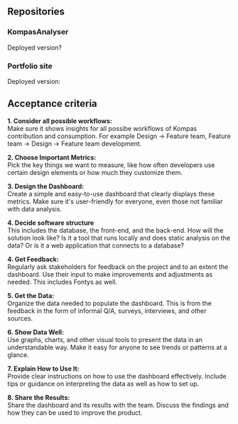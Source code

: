 ## Repositories

### KompasAnalyser
Deployed version?

### Portfolio site
Deployed version: 

## Acceptance criteria

**1. Consider all possible workflows:** <br> Make sure it shows insights for all possibe workflows of Kompas contribution and consumption. For example Design -> Feature team, Feature team -> Design -> Feature team development.

**2. Choose Important Metrics:** <br> Pick the key things we want to measure, like how often developers use certain design elements or how much they customize them.

**3. Design the Dashboard:** <br> Create a simple and easy-to-use dashboard that clearly displays these metrics. Make sure it's user-friendly for everyone, even those not familiar with data analysis.

**4. Decide software structure** <br> This includes the database, the front-end, and the back-end. How will the solution look like? Is it a tool that runs locally and does static analysis on the data? Or is it a web application that connects to a database?

**4. Get Feedback:** <br> Regularly ask stakeholders for feedback on the project and to an extent the dashboard. Use their input to make improvements and adjustments as needed. This includes Fontys as well.

**5. Get the Data:** <br> Organize the data needed to populate the dashboard. This is from the feedback in the form of informal Q/A, surveys, interviews, and other sources.

**6. Show Data Well:** <br> Use graphs, charts, and other visual tools to present the data in an understandable way. Make it easy for anyone to see trends or patterns at a glance.

**7. Explain How to Use It:** <br> Provide clear instructions on how to use the dashboard effectively. Include tips or guidance on interpreting the data as well as how to set up.

**8. Share the Results:** <br> Share the dashboard and its results with the team. Discuss the findings and how they can be used to improve the product.
